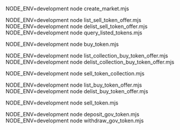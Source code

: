 <!-- init -->
NODE_ENV=development node create_market.mjs

<!-- listing -->
NODE_ENV=development node list_sell_token_offer.mjs
NODE_ENV=development node delist_sell_token_offer.mjs
NODE_ENV=development node query_listed_tokens.mjs

<!-- buy -->
NODE_ENV=development node buy_token.mjs

<!-- make / cancel offer on collection -->
NODE_ENV=development node list_collection_buy_token_offer.mjs
NODE_ENV=development node delist_collection_buy_token_offer.mjs
<!-- sell my nft to collection buy offer (instant sell) -->
NODE_ENV=development node sell_token_collection.mjs

<!-- make / cancel offer on token -->
NODE_ENV=development node list_buy_token_offer.mjs
NODE_ENV=development node delist_buy_token_offer.mjs
<!-- sell my nft to token buy offer (instant sell) -->
NODE_ENV=development node sell_token.mjs

<!-- gov token -->
NODE_ENV=development node deposit_gov_token.mjs
NODE_ENV=development node withdraw_gov_token.mjs